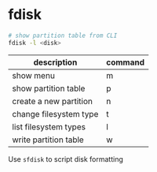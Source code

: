 # fdisk

```bash
# show partition table from CLI
fdisk -l <disk>
```

description            | command
---                    | ---
show menu              | m
show partition table   | p
create a new partition | n
change filesystem type | t
list filesystem types  | l
write partition table  | w

Use `sfdisk` to script disk formatting
